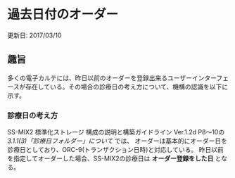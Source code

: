 # 過去日付のオーダー
更新日: 2017/03/10

## 趣旨
多くの電子カルテには、昨日以前のオーダーを登録出来るユーザーインターフェースが存在している。その場合の診療日の考え方について、機構の認識を以下に示す。

### 診療日の考え方
SS-MIX2 標準化ストレージ 構成の説明と構築ガイドライン Ver.1.2d P8～10の _3.1.1(3)「診療日フォルダー」について_ では、
オーダーは基本的にオーダー日を診療日としており、ORC-9(トランザクション日時)と対応している。
昨日以前を指定してオーダーした場合、SS-MIX2の診療日は __オーダー登録をした日__ となる。
